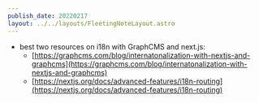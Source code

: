 ```yaml
---
publish_date: 20220217    
layout: ../../layouts/FleetingNoteLayout.astro
---
```

- best two resources on i18n with GraphCMS and next.js:
	- [https://graphcms.com/blog/internatonalization-with-nextjs-and-graphcms](https://graphcms.com/blog/internatonalization-with-nextjs-and-graphcms)
	-   [https://nextjs.org/docs/advanced-features/i18n-routing](https://nextjs.org/docs/advanced-features/i18n-routing)